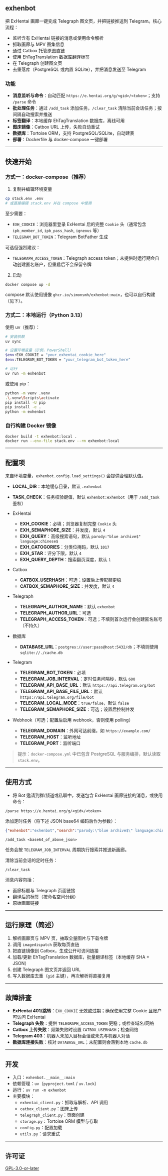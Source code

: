 ## exhenbot

把 ExHentai 画廊一键变成 Telegraph 图文页，并把链接推送到 Telegram。核心流程：

- 监听含有 ExHentai 链接的消息或使用命令解析
- 抓取画廊与 MPV 图集信息
- 通过 Catbox 托管原图直链
- 使用 EhTagTranslation 数据库翻译标签
- 在 Telegraph 创建图文页
- 去重落库（PostgreSQL 或内置 SQLite），并把消息发送至 Telegram

### 功能

- **消息监听与命令**：自动匹配 `https://e.hentai.org/g/<gid>/<token>`；支持 `/parse` 命令
- **批处理任务**：通过 `/add_task` 添加任务，`/clear_task` 清除当前会话任务；按间隔自动搜索并推送
- **标签翻译**：本地缓存 EhTagTranslation 数据库，离线可用
- **图床镜像**：Catbox URL 上传，失败自动重试
- **数据库**：Tortoise ORM，支持 PostgreSQL/SQLite，自动建表
- **部署**：Dockerfile 与 docker-compose 一键部署

---

## 快速开始

### 方式一：docker-compose（推荐）

1) 复制并编辑环境变量

```bash
cp stack.env .env
# 或直接编辑 stack.env 并在 compose 中使用
```

至少需要：

- `EXH_COOKIE`：浏览器里登录 ExHentai 后的完整 `Cookie` 头（通常包含 `ipb_member_id`, `ipb_pass_hash`, `igneous` 等）
- `TELEGRAM_BOT_TOKEN`：Telegram BotFather 生成

可选但强烈建议：

- `TELEGRAPH_ACCESS_TOKEN`：Telegraph access token；未提供时运行期会自动创建匿名账户，但重启后不会保留令牌

2) 启动

```bash
docker compose up -d
```

compose 默认使用镜像 `ghcr.io/simonsmh/exhenbot:main`，也可以自行构建（见下）。

### 方式二：本地运行（Python 3.13）

使用 uv（推荐）：

```bash
# 安装依赖
uv sync

# 设置环境变量（示例，PowerShell）
$env:EXH_COOKIE = "your_exhentai_cookie_here"
$env:TELEGRAM_BOT_TOKEN = "your_telegram_bot_token_here"

# 运行
uv run -m exhenbot
```

或使用 pip：

```bash
python -m venv .venv
.\.venv\Scripts\activate
pip install -U pip
pip install -e .
python -m exhenbot
```

### 自行构建 Docker 镜像

```bash
docker build -t exhenbot:local .
docker run --env-file stack.env --rm exhenbot:local
```

---

## 配置项

来自环境变量，`exhenbot.config.load_settings()` 会提供合理默认值。

- **LOCAL_DIR**：本地缓存目录，默认 `.exhenbot`

- **TASK_CHECK**：任务校验键值，默认 `exhenbot:exhenbot`（用于 `/add_task` 鉴权）

- ExHentai
  - **EXH_COOKIE**：必填；浏览器复制完整 `Cookie` 头
  - **EXH_SEMAPHORE_SIZE**：并发度，默认 `4`
  - **EXH_QUERY**：高级搜索语句，默认 `parody:"blue archive$" language:chinese$`
  - **EXH_CATOGORIES**：分类位掩码，默认 `1017`
  - **EXH_STAR**：评分下限，默认 `4`
  - **EXH_QUERY_DEPTH**：搜索翻页深度，默认 `1`

- Catbox
  - **CATBOX_USERHASH**：可选；设置后上传配额更稳
  - **CATBOX_SEMAPHORE_SIZE**：并发度，默认 `4`

- Telegraph
  - **TELEGRAPH_AUTHOR_NAME**：默认 `exhenbot`
  - **TELEGRAPH_AUTHOR_URL**：可选
  - **TELEGRAPH_ACCESS_TOKEN**：可选；不填则首次运行会创建匿名账号（不持久）

- 数据库
  - **DATABASE_URL**：`postgres://user:pass@host:5432/db`；不填则使用 `sqlite://./cache.db`

- Telegram
  - **TELEGRAM_BOT_TOKEN**：必填
  - **TELEGRAM_JOB_INTERVAL**：定时任务间隔秒，默认 `600`
  - **TELEGRAM_API_BASE_URL**：默认 `https://api.telegram.org/bot`
  - **TELEGRAM_API_BASE_FILE_URL**：默认 `https://api.telegram.org/file/bot`
  - **TELEGRAM_LOCAL_MODE**：`true/false`，默认 `false`
  - **TELEGRAM_SEMAPHORE_SIZE**：可选；设置后控制并发

- Webhook（可选；配置后启用 webhook，否则使用 polling）
  - **TELEGRAM_DOMAIN**：外网可达前缀，如 `https://example.com/`
  - **TELEGRAM_HOST**：监听地址
  - **TELEGRAM_PORT**：监听端口

> 提示：`docker-compose.yml` 中已包含 PostgreSQL 与服务编排，默认读取 `stack.env`。

---

## 使用方式

- 将 Bot 邀请到群/频道或私聊中，发送包含 ExHentai 画廊链接的消息，或使用命令：

```text
/parse https://e.hentai.org/g/<gid>/<token>
```

添加定时任务（将下述 JSON base64 编码后作为参数）：

```json
{"exhenbot":"exhenbot","search":"parody:\"blue archive$\" language:chinese$","catogories":1017,"star":4,"author_name":"exhenbot","author_url":"","query_depth":1}
```

```text
/add_task <base64_of_above_json>
```

任务会按 `TELEGRAM_JOB_INTERVAL` 周期执行搜索并推送新画廊。

清除当前会话的定时任务：

```text
/clear_task
```

消息内容包括：

- 画廊标题与 Telegraph 页面链接
- 翻译后的标签（按命名空间分组）
- 原始画廊链接

---

## 运行原理（简述）

1. 解析画廊页与 MPV 页，抽取全量图片与下载令牌
2. 调用 `imagedispatch` 获取每页直链
3. 把直链镜像到 Catbox，生成公开可访问链接
4. 加载/更新 EhTagTranslation 数据库，批量翻译标签（本地缓存 SHA + JSON）
5. 创建 Telegraph 图文页并返回 URL
6. 写入数据库去重（`gid` 主键），再次解析将直接复用

---

## 故障排查

- **ExHentai 401/跳转**：`EXH_COOKIE` 无效或过期；确保使用完整 Cookie 且账户可访问 ExHentai
- **Telegraph 失败**：提供 `TELEGRAPH_ACCESS_TOKEN` 更稳；或检查域名/网络
- **Catbox 上传失败**：频繁失败时设置 `CATBOX_USERHASH`；检查网络
- **Telegram 403**：机器人未加入目标会话或未先与机器人对话
- **数据库连接失败**：核对 `DATABASE_URL`；未配置则会落到本地 `cache.db`

---

## 开发

- 入口：`exhenbot.__main__:main`
- 依赖管理：`uv`（`pyproject.toml` / `uv.lock`）
- 运行：`uv run -m exhenbot`
- 主要模块：
  - `exhentai_client.py`：抓取与解析、API 调用
  - `catbox_client.py`：图床上传
  - `telegraph_client.py`：页面创建
  - `storage.py`：Tortoise ORM 模型与存取
  - `config.py`：配置加载
  - `utils.py`：请求重试

---

## 许可证

[GPL-3.0-or-later](LICENSE)



